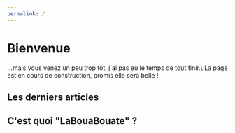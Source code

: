 ```yaml
---
permalink: /
---
```


# Bienvenue

...mais vous venez un peu trop tôt, j'ai pas eu le temps de tout finir.\ 
La page est en cours de construction, promis elle sera belle !

## Les derniers articles

## C'est quoi "LaBouaBouate" ?